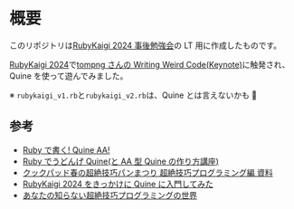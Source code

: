 # 概要

このリポジトリは[RubyKaigi 2024 事後勉強会](https://smarthr.connpass.com/event/319010/)の LT 用に作成したものです。

[RubyKaigi 2024](https://rubykaigi.org/2024/)で[tompng さんの Writing Weird Code(Keynote)](https://rubykaigi.org/2024/presentations/tompng.html#day1)に触発され、Quine を使って遊んでみました。

※ `rubykaigi_v1.rb`と`rubykaigi_v2.rb`は、Quine とは言えないかも 🫠

## 参考

- [Ruby で書く! Quine AA!](https://blog.kasei-san.com/entry/2019/05/02/004153)
- [Ruby でうどんげ Quine(と AA 型 Quine の作り方講座)](https://mickey24.hatenablog.com/entry/20100915/ruby_udonge_quine)
- [クックパッド春の超絶技巧パンまつり 超絶技巧プログラミング編 資料](https://www.slideshare.net/mametter/ss-251372019)
- [RubyKaigi 2024 をきっかけに Quine に入門してみた](https://tech.findy.co.jp/entry/2024/05/23/093756)
- [あなたの知らない超絶技巧プログラミングの世界](https://www.amazon.co.jp/gp/product/B015R0GNXK/ref=ppx_yo_dt_b_d_asin_title_351_o00?ie=UTF8&psc=1)
